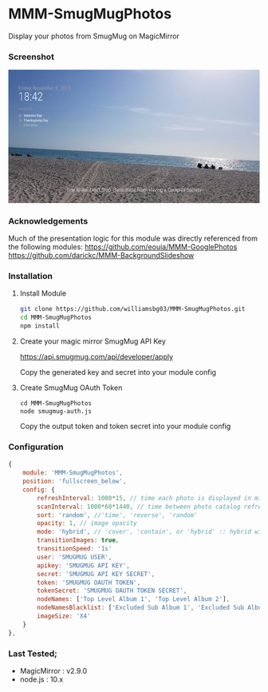 # MMM-SmugMugPhotos
Display your photos from SmugMug on MagicMirror

### Screenshot
![Example Module Screenshot](https://github.com/williamsbg03/MMM-SmugMugPhotos/blob/master/example.jpg?raw=true)

### Acknowledgements
Much of the presentation logic for this module was directly referenced from the following modules:
https://github.com/eouia/MMM-GooglePhotos  
https://github.com/darickc/MMM-BackgroundSlideshow  

### Installation

1. Install Module
   ```sh
   git clone https://github.com/williamsbg03/MMM-SmugMugPhotos.git
   cd MMM-SmugMugPhotos
   npm install
   ```

2. Create your magic mirror SmugMug API Key
   
   https://api.smugmug.com/api/developer/apply

   Copy the generated key and secret into your module config

3. Create SmugMug OAuth Token
   ```
   cd MMM-SmugMugPhotos
   node smugmug-auth.js
   ```
   Copy the output token and token secret into your module config

### Configuration
```javascript
{
    module: 'MMM-SmugMugPhotos',
    position: 'fullscreen_below',
    config: {
        refreshInterval: 1000*15, // time each photo is displayed in milliseconds (default 15 seconds)
        scanInterval: 1000*60*1440, // time between photo catalog refreshes (default 24 hours)
        sort: 'random', //'time', 'reverse', 'random'
        opacity: 1, // image opacity
        mode: 'hybrid', // 'cover', 'contain', or 'hybrid' :: hybrid will switch between cover and contain based on image orientation and screen orientation
        transitionImages: true,
        transitionSpeed: '1s'
        user: 'SMUGMUG USER',
        apikey: 'SMUGMUG API KEY',
        secret: 'SMUGMUG API KEY SECRET',
        token: 'SMUGMUG OAUTH TOKEN',
        tokenSecret: 'SMUGMUG OAUTH TOKEN SECRET',
        nodeNames: ['Top Level Album 1', 'Top Level Album 2'],
        nodeNamesBlacklist: ['Excluded Sub Album 1', 'Excluded Sub Album 2'],
        imageSize: 'X4'
    }
},
```

### Last Tested;
- MagicMirror : v2.9.0
- node.js : 10.x